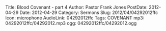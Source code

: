 Title: Blood Covenant - part 4
Author: Pastor Frank Jones
PostDate: 2012-04-29
Date: 2012-04-29
Category: Sermons
Slug: 2012/04/04292012ffc
Icon: microphone
AudioLink: 04292012ffc
Tags: COVENANT
mp3: 04292012ffc/04292012.mp3
ogg: 04292012ffc/04292012.ogg
